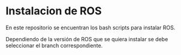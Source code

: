 # Instalacion de ROS 

En este repositorio se encuentran los bash scripts para instalar ROS.

Dependiendo de la versión de ROS que se quiera instalar se debe seleccionar el branch correspondiente.

